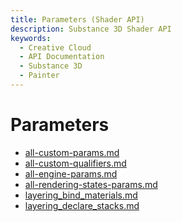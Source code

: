 ```yaml
---
title: Parameters (Shader API)
description: Substance 3D Shader API
keywords:
  - Creative Cloud
  - API Documentation
  - Substance 3D
  - Painter
---
```


Parameters
========

- [all-custom-params.md](/api/parameters/all-custom-params.md)
- [all-custom-qualifiers.md](/api/parameters/all-custom-qualifiers.md)
- [all-engine-params.md](/api/parameters/all-engine-params.md)
- [all-rendering-states-params.md](/api/parameters/all-rendering-states-params.md)
- [layering_bind_materials.md](/api/parameters/layering_bind_materials.md)
- [layering_declare_stacks.md](/api/parameters/layering_declare_stacks.md)
